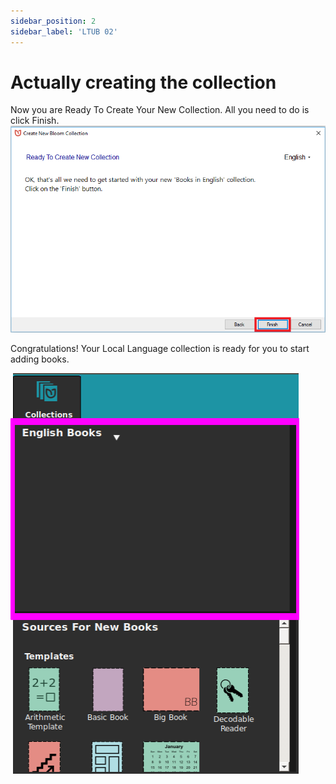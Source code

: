 ```yaml
---
sidebar_position: 2
sidebar_label: 'LTUB 02'
---
```


# Actually creating the collection

Now you are Ready To Create Your New Collection. All you need to do is click Finish.
![](img/2022-05-13-14-48-24.png)

Congratulations! Your Local Language collection is ready for you to start adding books.

![](img/2022-05-13-14-48-29.png)